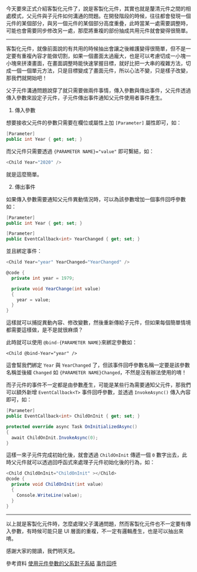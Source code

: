 今天要來正式介紹客製化元件了，說是客製化元件，其實也就是釐清元件之間的相處模式，父元件與子元件如何溝通的問題。在開發階段的時候，往往都會發現一個元件的某個部分，與另一個元件的某個部分高度重疊，此時當某一處需要調整時，可能也會需要同步修改另一處，那麼將重複的部份抽成共用元件就會變得很簡單。

---

客製化元件，就像前面說的有共用的時候抽出會讓之後維護變得很簡單，但不是一定要有重複內容才能做切割，如果一個畫面太過龐大，也是可以考慮切成一小塊一小塊來拼湊畫面，在畫面調整時能快速掌握目標，就好比把一大串的複雜方法，切成一個一個單元方法，只是目標變成了畫面元件，所以心法不變，只是樣子改變，那我們就開始吧！

父子元件溝通問題說穿了就只需要做兩件事情，傳入參數與傳出事件，父元件透過傳入參數來設定子元件，子元件傳出事件通知父元件使用者事件產生。

1. 傳入參數

想要接收父元件的參數只需要在欄位或屬性上加 `[Parameter]` 屬性即可，如：

```csharp
[Parameter]
public int Year { get; set; }
```

而父元件只需要透過 `{PARAMETER NAME}="value"` 即可繫結，如：

```csharp
<Child Year="2020" />
```

就是這麼簡單。

2. 傳出事件

如果傳入參數需要通知父元件異動情況時，可以為該參數增加一個事件回呼參數如：

```csharp
[Parameter]
public int Year { get; set; }

[Parameter]
public EventCallback<int> YearChanged { get; set; }
```

並且綁定事件：

```csharp
<Child Year="year" YearChanged="YearChanged" />

@code {
  private int year = 1979;

  private void YearChange(int value)
  {
    year = value;
  }
}
```

這樣就可以捕捉異動內容、修改變數，然後重新傳給子元件，但如果每個簡單情境都需要這樣做，是不是就很麻煩？

此時就可以使用 `@bind-{PARAMETER NAME}`來綁定參數如：

```
<Child @bind-Year="year" />
```

這會幫我們綁定 `Year` 與 `YearChanged` 了，但該事件回呼參數名稱一定要是該參數名稱並後綴 `Changed` 如 `{PARAMETER NAME}Changed`，不然是沒有辦法使用的唷！

而子元件的事件不一定都是由參數產生，可能是某些行為需要通知父元件，那我們可以額外新增 `EventCallback<T>` 事件回呼參數，並透過 `InvokeAsync()` 傳入內容即可，如：

```csharp
[Parameter]
public EventCallback<int> ChildOnInit { get; set; }

protected override async Task OnInitializedAsync()
{
  await ChildOnInit.InvokeAsync(0);
}
```

這樣一來子元件完成初始化後，就會透過 `ChildOnInit` 傳遞一個 `0` 數字出去，此時父元件就可以透過回呼函式來處理子元件初始化後的行為，如：

```csharp
<Child ChildOnInit="ChildOnInit" ></Child>
@code {
  private void ChildOnInit(int value)
  {
    Console.WriteLine(value);
  }
}
```

---

以上就是客製化元件時，怎麼處理父子溝通問題，然而客製化元件也不一定要有傳入參數，有時候可能只是 UI 層面的重複，不一定有邏輯產生，也是可以抽出來唷。

感謝大家的閱讀，我們明天見。

參考資料
[使用元件參數的父系對子系結]
[事件回呼]

[使用元件參數的父系對子系結]: https://docs.microsoft.com/zh-tw/aspnet/core/blazor/components/data-binding?view=aspnetcore-3.1#parent-to-child-binding-with-component-parameters
[事件回呼]: https://docs.microsoft.com/zh-tw/aspnet/core/blazor/components/event-handling?view=aspnetcore-3.1#eventcallback 